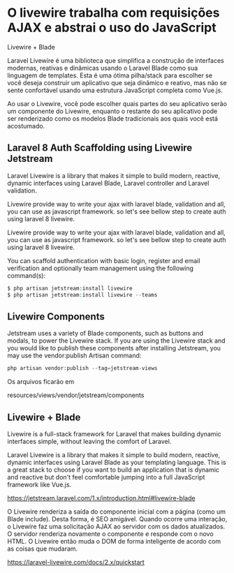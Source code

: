 # O livewire trabalha com requisições AJAX e abstrai o uso do JavaScript

Livewire + Blade

Laravel Livewire é uma biblioteca que simplifica a construção de interfaces modernas, reativas e dinâmicas usando o Laravel Blade como sua linguagem de templates. 
Esta é uma ótima pilha/stack para escolher se você deseja construir um aplicativo que seja dinâmico e reativo, mas não se sente confortável usando uma estrutura JavaScript completa como Vue.js.

Ao usar o Livewire, você pode escolher quais partes do seu aplicativo serão um componente do Livewire, enquanto o restante do seu aplicativo pode ser renderizado como os modelos Blade tradicionais aos quais você está acostumado.

## Laravel 8 Auth Scaffolding using Livewire Jetstream

Laravel Livewire is a library that makes it simple to build modern, reactive, dynamic interfaces using Laravel Blade, Laravel controller and Laravel validation.

Livewire provide way to write your ajax with laravel blade, validation and all, you can use as javascript framework. so let's see bellow step to create auth using laravel 8 livewire.

Livewire provide way to write your ajax with laravel blade, validation and all, you can use as javascript framework. so let's see bellow step to create auth using laravel 8 livewire.

You can scaffold authentication with basic login, register and email verification and optionally team management using the following command(s):
```php
$ php artisan jetstream:install livewire
$ php artisan jetstream:install livewire --teams
```
## Livewire Components

Jetstream uses a variety of Blade components, such as buttons and modals, to power the Livewire stack. If you are using the Livewire stack and you would like to publish these components after installing Jetstream, you may use the vendor:publish Artisan command:
```php
php artisan vendor:publish --tag=jetstream-views
```
Os arquivos ficarão em

resources/views/vendor/jetstream/components

## Livewire + Blade

Livewire is a full-stack framework for Laravel that makes building dynamic interfaces simple, without leaving the comfort of Laravel. 

Laravel Livewire is a library that makes it simple to build modern, reactive, dynamic interfaces using Laravel Blade as your templating language. This is a great stack to choose if you want to build an application that is dynamic and reactive but don't feel comfortable jumping into a full JavaScript framework like Vue.js.

https://jetstream.laravel.com/1.x/introduction.html#livewire-blade

O Livewire renderiza a saída do componente inicial com a página (como um Blade include). Desta forma, é SEO amigável.
Quando ocorre uma interação, o Livewire faz uma solicitação AJAX ao servidor com os dados atualizados.
O servidor renderiza novamente o componente e responde com o novo HTML.
O Livewire então muda o DOM de forma inteligente de acordo com as coisas que mudaram.

https://laravel-livewire.com/docs/2.x/quickstart


